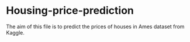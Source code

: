 # Housing-price-prediction

The aim of this file is to predict the prices of houses in Ames dataset from Kaggle.
